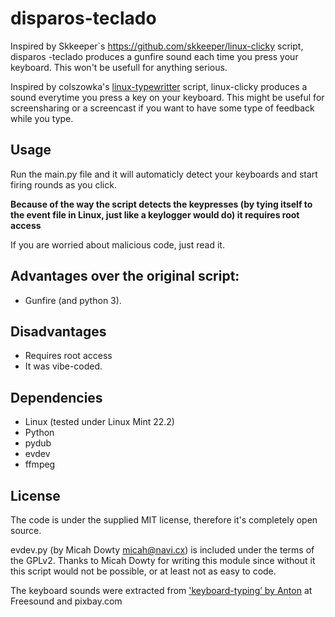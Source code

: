 # disparos-teclado

Inspired by Skkeeper`s https://github.com/skkeeper/linux-clicky script, disparos -teclado produces a gunfire sound each time you press your keyboard. This won't be usefull for anything serious.

Inspired by colszowka's [linux-typewritter](https://github.com/colszowka/linux-typewriter) script, linux-clicky produces a sound everytime you press a key on your keyboard. This might be useful for screensharing or a screencast if you want to have some type of feedback while you type.

## Usage

Run the main.py file and it will automaticly detect your keyboards and start firing rounds as you click.

**Because of the way the script detects the keypresses (by tying itself to the event file in Linux, just like a keylogger would do) it requires root access**

If you are worried about malicious code, just read it.

## Advantages over the original script:

- Gunfire (and python 3).

## Disadvantages

- Requires root access
- It was vibe-coded.

## Dependencies

- Linux (tested under Linux Mint 22.2)
- Python
- pydub
- evdev
- ffmpeg



## License

The code is under the supplied MIT license, therefore it's completely open source.

evdev.py (by Micah Dowty <micah@navi.cx>) is included under the terms of the GPLv2. Thanks to Micah Dowty for writing this module since without it this script would not be possible, or at least not as easy to code.

The keyboard sounds were extracted from ['keyboard-typing’ by Anton](http://www.freesound.org/samplesViewSingle.php?id=137) at Freesound and pixbay.com
